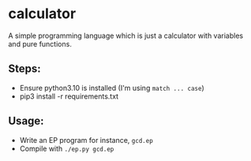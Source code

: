# calculator

A simple programming language which is just a calculator with variables and pure functions.

## Steps:
- Ensure python3.10 is installed (I'm using `match ... case`)
- pip3 install -r requirements.txt


## Usage:
- Write an EP program for instance, `gcd.ep`
- Compile with `./ep.py gcd.ep`
    
